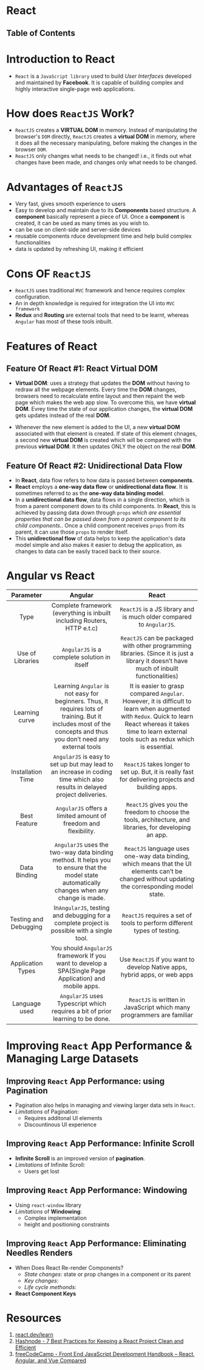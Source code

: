 # React

## Table of Contents

# Introduction to React

- `React` is a `JavaScript library` used to build _User Interfaces_ developed and maintained by **Facebook**. It is capable of building complex and highly interactive single-page web applications.

# How does `ReactJS` Work?

- `ReactJS` creates a **VIRTUAL DOM** in memory. Instead of manipulating the browser's `DOM` directly, `ReactJS` creates a **virtual DOM** in memory, where it does all the necessary manipulating, before making the changes in the browser `DOM`.
- `ReactJS` only changes what needs to be changed! i.e., it finds out what changes have been made, and changes only what needs to be changed.

# Advantages of `ReactJS`

- Very fast, gives smooth experience to users
- Easy to develop and maintain due to its **Components** based structure. A **component** basically represent a piece of UI. Once a **component** is created, it can be used as many times as you wish to.
- can be use on client-side and server-side devices
- reusable components rduce development time and help build complex functionalities
- data is updated by refreshing UI, making it efficient

# Cons OF `ReactJS`

- `ReactJS` uses traditional `MVC` framework and hence requires complex configuration.
- An in depth knowledge is required for integration the UI into `MVC framework`
- **Redux** and **Routing** are external tools that need to be learnt, whereas `Angular` has most of these tools inbuilt.

# Features of React

## Feature Of React #1: React Virtual DOM

- **Virtual DOM**: uses a strategy that updates the **DOM** without having to redraw all the webpage elements. Every time the **DOM** changes, browsers need to recalculate entire layout and then repaint the web page which makes the web app slow. To overcome this, we have **virtual DOM**. Evrey time the state of our application changes, the **virtual DOM** gets updates instead of the real **DOM**.

- Whenever the new element is added to the UI, a new **virtual DOM** associated with that element is created. If state of this element chnages, a second new **virtual DOM** is created which will be compared with the previous **virtual DOM**. It then updates ONLY the object on the real **DOM**.

## Feature Of React #2: Unidirectional Data Flow

- In **React**, data flow refers to how data is passed between **components**.
- **React** employs a **one-way data flow** or **unidirectional data flow**. It is sometimes referred to as the **one-way data binding model**.
- In a **unidirectional data flow**, data flows in a single direction, which is from a parent component down to its child components. In **React**, this is achieved by passing data down through `props` _which are essential properties that can be passed down from a parent component to its child components._. Once a child component receives `props` from its parent, it can use those `props` to render itself.
- This **unidirectional flow** of data helps to keep the application's data model simple and also makes it easier to debug the application, as changes to data can be easily traced back to their source.

# Angular vs React

|       Parameter       |                                                                              Angular                                                                              |                                                                                                     React                                                                                                     |
| :-------------------: | :---------------------------------------------------------------------------------------------------------------------------------------------------------------: | :-----------------------------------------------------------------------------------------------------------------------------------------------------------------------------------------------------------: |
|         Type          |                                             Complete framework (everything is inbuilt including Routers, HTTP e.t.c)                                              |                                                                     `ReactJS` is a JS library and is much older compared to `AngularJS`.                                                                      |
|   Use of Libraries    |                                                           `AngularJS` is a complete solution in itself                                                            |                                   `ReactJS` can be packaged with other programming libraries. (Since it is just a library it doesn’t have much of inbuilt functionalities)                                    |
|    Learning curve     | Learning `Angular` is not easy for beginners. Thus, it requires lots of training. But it includes most of the concepts and thus you don’t need any external tools | It is easier to grasp compared `Angular`. However, it is difficult to learn when augmented with `Redux`. Quick to learn React whereas it takes time to learn external tools such as redux which is essential. |
|   Installation Time   |                    `AngularJS` is easy to set up but may lead to an increase in coding time which also results in delayed project deliveries.                     |                                                      `ReactJS` takes longer to set up. But, it is really fast for delivering projects and building apps.                                                      |
|     Best Feature      |                                                  `AngularJS` offers a limited amount of freedom and flexibility.                                                  |                                                   `ReactJS` gives you the freedom to choose the tools, architecture, and libraries, for developing an app.                                                    |
|     Data Binding      |           `AngularJS` uses the two-way data binding method. It helps you to ensure that the model state automatically changes when any change is made.            |                                `ReactJS` language uses one-way data binding, which means that the UI elements can’t be changed without updating the corresponding model state.                                |
| Testing and Debugging |                                    In`AngularJS`, testing and debugging for a complete project is possible with a single tool.                                    |                                                                   `ReactJS` requires a set of tools to perform different types of testing.                                                                    |
|   Application Types   |                              You should `AngularJS` framework If you want to develop a SPA(Single Page Application) and mobile apps.                              |                                                                  Use `ReactJS` if you want to develop Native apps, hybrid apps, or web apps                                                                   |
|     Language used     |                                          `AngularJS` uses Typescript which requires a bit of prior learning to be done.                                           |                                                                    `ReactJS` is written in JavaScript which many programmers are familiar                                                                     |

# Improving `React` App Performance & Managing Large Datasets

## Improving `React` App Performance: using Pagination

- Pagination also helps in managing and viewing larger data sets in `React`.
- _Limitations_ of Pagination:
  - Requires additonal UI elements
  - Discountinous UI experience

## Improving `React` App Performance: Infinite Scroll

- **Infinite Scroll** is an improved version of **pagination**.
- _Limitations_ of Infinite Scroll:
  - Users get lost

## Improving `React` App Performance: Windowing

- Using `react-window` library
- _Limitations_ of **Windowing**:
  - Complex implementation
  - height and positioning constraints

## Improving `React` App Performance: Eliminating Needles Renders

- When Does React Re-render Components?
  - _State changes_: state or prop changes in a component or its parent
  - _Key changes_:
  - _Life cycle methonds_:
- **React Component Keys**

# Resources

1. [react.dev/learn](https://react.dev/learn)
2. [Hashnode - 7 Best Practices for Keeping a React Project Clean and Efficient](https://theankurtyagi.hashnode.dev/7-best-practices-for-keeping-a-react-project-clean-and-efficient)
3. [freeCodeCamp - Front End JavaScript Development Handbook – React, Angular, and Vue Compared](https://www.freecodecamp.org/news/front-end-javascript-development-react-angular-vue-compared/)
